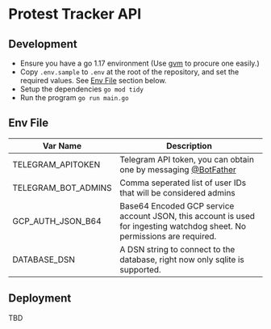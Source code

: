 # Protest Tracker API

## Development

- Ensure you have a go 1.17 environment (Use [gvm](https://github.com/moovweb/gvm) to procure one easily.)
- Copy `.env.sample` to `.env` at the root of the repository, and set the required values. See [Env File](#env-file) section below.
- Setup the dependencies `go mod tidy`
- Run the program `go run main.go`

## Env File

| Var Name | Description |
|---|---|
|TELEGRAM_APITOKEN | Telegram API token, you can obtain one by messaging [@BotFather](https://t.me/botfather) |
|TELEGRAM_BOT_ADMINS| Comma seperated list of user IDs that will be considered admins |
|GCP_AUTH_JSON_B64| Base64 Encoded GCP service account JSON, this account is used for ingesting watchdog sheet. No permissions are required. |
|DATABASE_DSN | A DSN string to connect to the database, right now only sqlite is supported. |

## Deployment

TBD
